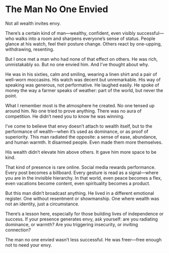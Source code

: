 # The Man No One Envied

Not all wealth invites envy.

There’s a certain kind of man—wealthy, confident, even visibly successful—who walks into a room and sharpens everyone’s sense of status. People glance at his watch, feel their posture change. Others react by one-upping, withdrawing, resenting.

But I once met a man who had none of that effect on others. He was rich, unmistakably so. But no one envied him. And I’ve thought about why.

He was in his sixties, calm and smiling, wearing a linen shirt and a pair of well-worn moccasins. His watch was decent but unremarkable. His way of speaking was generous, not performative. He laughed easily. He spoke of money the way a farmer speaks of weather: part of the world, but never the point.

What I remember most is the atmosphere he created. No one tensed up around him. No one tried to prove anything. There was no aura of competition. He didn’t need you to know he was winning.

I’ve come to believe that envy doesn’t attach to wealth itself, but to the performance of wealth—when it’s used as dominance, or as proof of superiority. This man radiated the opposite: a sense of ease, abundance, and human warmth. It disarmed people. Even made them more themselves.

His wealth didn’t elevate him above others. It gave him more space to be kind.

That kind of presence is rare online. Social media rewards performance. Every post becomes a billboard. Every gesture is read as a signal—where you are in the invisible hierarchy. In that world, even peace becomes a flex, even vacations become content, even spirituality becomes a product.

But this man didn’t broadcast anything. He lived in a different emotional register. One without resentment or showmanship. One where wealth was not an identity, just a circumstance.

There’s a lesson here, especially for those building lives of independence or success. If your presence generates envy, ask yourself: are you radiating dominance, or warmth? Are you triggering insecurity, or inviting connection?

The man no one envied wasn’t less successful. He was freer—free enough not to need your envy.
